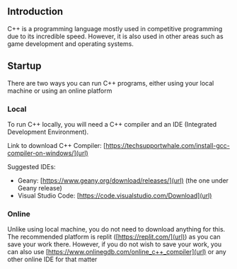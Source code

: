 ## Introduction

C++ is a programming language mostly used in competitive programming due to its incredible speed. However, it is also used in other areas such as game development and operating systems.

## Startup

There are two ways you can run C++ programs, either using your local machine or using an online platform

### Local

To run C++ locally, you will need a C++ compiler and an IDE (Integrated Development Environment).

Link to download C++ Compiler: [https://techsupportwhale.com/install-gcc-compiler-on-windows/](url)

Suggested IDEs:
- Geany: [https://www.geany.org/download/releases/](url) (the one under Geany release)
- Visual Studio Code: [https://code.visualstudio.com/Download](url)

### Online

Unlike using local machine, you do not need to download anything for this. The recommended platform is replit ([https://replit.com/](url)) as you can save your work there. However, if you do not wish to save your work, you can also use [https://www.onlinegdb.com/online_c++_compiler](url) or any other online IDE for that matter
